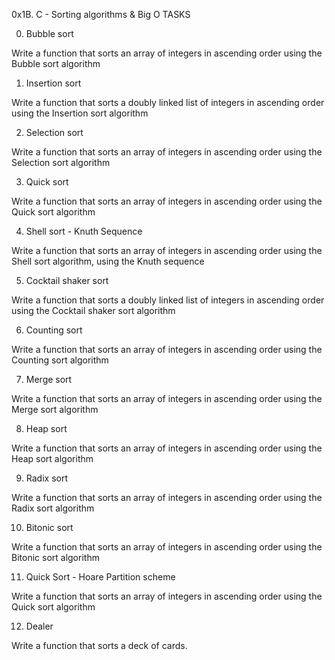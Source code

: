 0x1B. C - Sorting algorithms & Big O TASKS

0. Bubble sort

Write a function that sorts an array of integers in ascending order using the Bubble sort algorithm

1. Insertion sort

Write a function that sorts a doubly linked list of integers in ascending order using the Insertion sort algorithm

2. Selection sort

Write a function that sorts an array of integers in ascending order using the Selection sort algorithm

3. Quick sort

Write a function that sorts an array of integers in ascending order using the Quick sort algorithm

4. Shell sort - Knuth Sequence

Write a function that sorts an array of integers in ascending order using the Shell sort algorithm, using the Knuth sequence

5. Cocktail shaker sort

Write a function that sorts a doubly linked list of integers in ascending order using the Cocktail shaker sort algorithm

6. Counting sort

Write a function that sorts an array of integers in ascending order using the Counting sort algorithm

7. Merge sort

Write a function that sorts an array of integers in ascending order using the Merge sort algorithm

8. Heap sort

Write a function that sorts an array of integers in ascending order using the Heap sort algorithm

9. Radix sort

Write a function that sorts an array of integers in ascending order using the Radix sort algorithm

10. Bitonic sort

Write a function that sorts an array of integers in ascending order using the Bitonic sort algorithm

11. Quick Sort - Hoare Partition scheme

Write a function that sorts an array of integers in ascending order using the Quick sort algorithm

12. Dealer

Write a function that sorts a deck of cards.
